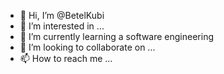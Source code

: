 - 👋 Hi, I’m @BetelKubi
- 👀 I’m interested in ...
- 🌱 I’m currently learning a software engineering
- 💞️ I’m looking to collaborate on ...
- 📫 How to reach me ...

<!---
BetelKubi/BetelKubi is a ✨ special ✨ repository because its `README.md` (this file) appears on your GitHub profile.
You can click the Preview link to take a look at your changes.
--->
